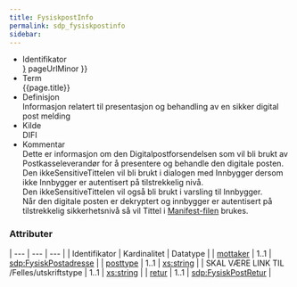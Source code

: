 ```yaml
---
title: FysiskpostInfo  
permalink: sdp_fysiskpostinfo
sidebar:
---
```


  - Identifikator  
    <span style="{ pageUrlMinor ;">[}]({{)</span> pageUrlMinor }}
  - Term  
    {{page.title}}
  - Definisjon  
    Informasjon relatert til presentasjon og behandling av en sikker
    digital post melding
  - Kilde  
    DIFI
  - Kommentar  
    Dette er informasjon om den Digitalpostforsendelsen som vil bli
    brukt av Postkasseleverandør for å presentere og behandle den
    digitale posten.  
    Den ikkeSensitiveTittelen vil bli brukt i dialogen med Innbygger
    dersom ikke Innbygger er autentisert på tilstrekkelig nivå.  
    Den ikkeSensitiveTittelen vil også bli brukt i varsling til
    Innbygger.  
    Når den digitale posten er dekryptert og innbygger er autentisert på
    tilstrekkelig sikkerhetsnivå så vil Tittel i
    [Manifest-filen](../forretningslag/Dokumentpakke/Manifest.md) brukes.

### Attributer

| --- | --- | --- |
| Identifikator                           | Kardinalitet | Datatype                                              |
| [mottaker](FysiskPostadresse.md)           | 1..1         | [sdp:FysiskPostadresse](FysiskPostadresse.md)            |
| [posttype](../../felles/posttype.md)            | 1..1         | [xs:string](http://www.w3.org/TR/xmlschema-2/#string) |
| SKAL VÆRE LINK TIL /Felles/utskriftstype | 1..1         | [xs:string](http://www.w3.org/TR/xmlschema-2/#string) |
| [retur](FysiskPostRetur.md)                | 1..1         | [sdp:FysiskPostRetur](FysiskPostRetur.md)                |
